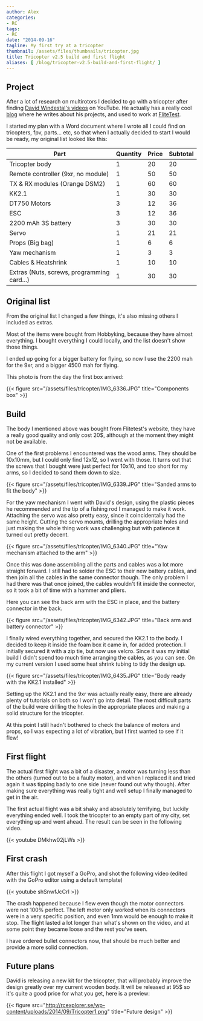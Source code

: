 ```yaml
---
author: Alex
categories:
- RC
tags:
- RC
date: "2014-09-16"
tagline: My first try at a tricopter
thumbnail: /assets/files/thumbnails/tricopter.jpg
title: Tricopter v2.5 build and first flight
aliases: [ /blog/tricopter-v2.5-build-and-first-flight/ ]
---
```


## Project
After a lot of research on multirotors I decided to go with a tricopter after finding <a href="https://www.youtube.com/watch?v=hU0_tGHlR7g">David Windestal's videos</a> on YouTube. He actually has a really cool <a href="http://rcexplorer.se/">blog</a> where he writes about his projects, and used to work at <a href="https://www.youtube.com/user/flitetest">FliteTest</a>.

I started my plan with a Word document where I wrote all I could find on tricopters, fpv, parts... etc, so that when I actually decided to start I would be ready, my original list looked like this:

<div class="row">
	<div class="col-md-12">
		<table class="table table-striped">
			<thead>
				<tr>
					<th>Part</th>
					<th>Quantity</th>
					<th>Price</th>
					<th>Subtotal</th>
				</tr>
			</thead>
			<tbody>
				<tr>
					<td>Tricopter body</td>
					<td>1</td>
					<td>20</td>
					<td>20</td>
				</tr>
				<tr>
					<td>Remote controller (9xr, no module)</td>
					<td>1</td>
					<td>50</td>
					<td>50</td>
				</tr>
				<tr>
					<td>TX &amp; RX modules (Orange DSM2)</td>
					<td>1</td>
					<td>60</td>
					<td>60</td>
				</tr>
				<tr>
					<td>KK2.1</td>
					<td>1</td>
					<td>30</td>
					<td>30</td>
				</tr>
				<tr>
					<td>DT750 Motors</td>
					<td>3</td>
					<td>12</td>
					<td>36</td>
				</tr>
				<tr>
					<td>ESC</td>
					<td>3</td>
					<td>12</td>
					<td>36</td>
				</tr>
				<tr>
					<td>2200 mAh 3S battery</td>
					<td>3</td>
					<td>30</td>
					<td>30</td>
				</tr>
				<tr>
					<td>Servo</td>
					<td>1</td>
					<td>21</td>
					<td>21</td>
				</tr>
				<tr>
					<td>Props (Big bag)</td>
					<td>1</td>
					<td>6</td>
					<td>6</td>
				</tr>
				<tr>
					<td>Yaw mechanism</td>
					<td>1</td>
					<td>3</td>
					<td>3</td>
				</tr>
				<tr>
					<td>Cables &amp; Heatshrink</td>
					<td>1</td>
					<td>10</td>
					<td>10</td>
				</tr>
				<tr>
					<td>Extras (Nuts, screws, programming card...)</td>
					<td>1</td>
					<td>30</td>
					<td>30</td>
				</tr>
			</tbody>
		</table>
	</div>
</div>

## Original list
From the original list I changed a few things, it's also missing others I included as extras.

Most of the items were bought from Hobbyking, because they have almost everything. I bought everything I could locally, and the list doesn't show those things.

I ended up going for a bigger battery for flying, so now I use the 2200 mah for the 9xr, and a bigger 4500 mah for flying.

This photo is from the day the first box arrived:

{{< figure src="/assets/files/tricopter/IMG_6336.JPG" title="Components box" >}}

## Build
The body I mentioned above was bought from Flitetest's website, they have a really good quality and only cost 20$, although at the moment they might not be available.

One of the first problems I encountered was the wood arms. They should be 10x10mm, but I could only find 12x12, so I went with those. It turns out that the screws that I bought were just perfect for 10x10, and too short for my arms, so I decided to sand them down to size.

{{< figure src="/assets/files/tricopter/IMG_6339.JPG" title="Sanded arms to fit the body" >}}

For the yaw mechanism I went with David's design, using the plastic pieces he recommended and the tip of a fishing rod I managed to make it work. Attaching the servo was also pretty easy, since it coincidentally had the same height. Cutting the servo mounts, drilling the appropriate holes and just making the whole thing work was challenging but with patience it turned out pretty decent.

{{< figure src="/assets/files/tricopter/IMG_6340.JPG" title="Yaw mechanism attached to the arm" >}}

Once this was done assembling all the parts and cables was a lot more straight forward. I still had to solder the ESC to their new battery cables, and then join all the cables in the same connector though. The only problem I had there was that once joined, the cables wouldn't fit inside the connector, so it took a bit of time with a hammer and pliers.

Here you can see the back arm with the ESC in place, and the battery connector in the back.

{{< figure src="/assets/files/tricopter/IMG_6342.JPG" title="Back arm and battery connector" >}}

I finally wired everything together, and secured the KK2.1 to the body. I decided to keep it inside the foam box it came in, for added protection. I initially secured it with a zip tie, but now use velcro. Since it was my initial build I didn't spend too much time arranging the cables, as you can see. On my current version I used some heat shrink tubing to tidy the design up.

{{< figure src="/assets/files/tricopter/IMG_6435.JPG" title="Body ready with the KK2.1 installed" >}}

Setting up the KK2.1 and the 9xr was actually really easy, there are already plenty of tutorials on both so I won't go into detail. The most difficult parts of the build were drilling the holes in the appropriate places and making a solid structure for the tricopter.

At this point I still hadn't bothered to check the balance of motors and props, so I was expecting a lot of vibration, but I first wanted to see if it flew!

## First flight
The actual first flight was a bit of a disaster, a motor was turning less than the others (turned out to be a faulty motor), and when I replaced it and tried again it was tipping badly to one side (never found out why though). After making sure everything was really tight and well setup I finally managed to get in the air.

The first actual flight was a bit shaky and absolutely terrifying, but luckily everything ended well. I took the tricopter to an empty part of my city, set everything up and went ahead. The result can be seen in the following video.

{{< youtube DMkhw02jLWs >}}

## First crash

After this flight I got myself a GoPro, and shot the following video (edited with the GoPro editor using a default template)

{{< youtube shSnwfJcCrI >}}

The crash happened because I flew even though the motor connectors were not 100% perfect. The left motor only worked when its connectors were in a very specific position, and even 1mm would be enough to make it stop. The flight lasted a lot longer than what's shown on the video, and at some point they became loose and the rest you've seen.

I have ordered bullet connectors now, that should be much better and provide a more solid connection. 

## Future plans

David is releasing a new kit for the tricopter, that will probably improve the design greatly over my current wooden body. It will be released at 95$ so it's quite a good price for what you get, here is a preview:

{{< figure src="http://rcexplorer.se/wp-content/uploads/2014/09/Tricopter1.png" title="Future design" >}}
